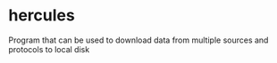 # hercules
Program that can be used to download data from multiple sources and protocols to local disk
